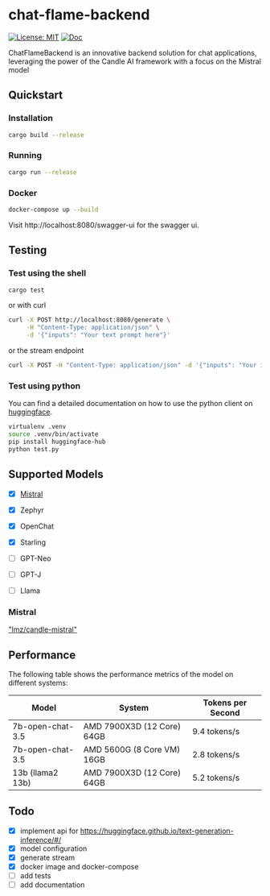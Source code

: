 # chat-flame-backend

[![License: MIT](https://img.shields.io/badge/License-MIT-yellow.svg)](https://opensource.org/licenses/MIT)
[![Doc](https://img.shields.io/badge/Docs-online-green.svg)](https://blog.chriamue.de/chat-flame-backend/chat_flame_backend/)

ChatFlameBackend is an innovative backend solution for chat applications, leveraging the power of the Candle AI framework with a focus on the Mistral model

## Quickstart

### Installation

```bash
cargo build --release
```

### Running

```bash
cargo run --release
```

### Docker

```bash
docker-compose up --build
```

Visit http://localhost:8080/swagger-ui for the swagger ui.

## Testing

### Test using the shell

```bash
cargo test
```

or with curl

```bash
curl -X POST http://localhost:8080/generate \
     -H "Content-Type: application/json" \
     -d '{"inputs": "Your text prompt here"}'
```

or the stream endpoint

```bash
curl -X POST -H "Content-Type: application/json" -d '{"inputs": "Your input text"}' http://localhost:8080/generate_stream
```

### Test using python

You can find a detailed documentation on how to use the python client on [huggingface](https://huggingface.co/docs/text-generation-inference/basic_tutorials/consuming_tgi#inference-client).

```bash
virtualenv .venv
source .venv/bin/activate
pip install huggingface-hub
python test.py
```


## Supported Models

- [x] [Mistral](https://huggingface.co/mistralai/Mistral-7B-v0.1)
- [x] Zephyr
- [x] OpenChat
- [x] Starling
- [ ] GPT-Neo
- [ ] GPT-J
- [ ] Llama


### Mistral

["lmz/candle-mistral"](https://huggingface.co/lmz/candle-mistral)

## Performance

The following table shows the performance metrics of the model on different systems:

| Model            | System                     | Tokens per Second |
| ---------------- | -------------------------- | ----------------- |
| 7b-open-chat-3.5 | AMD 7900X3D (12 Core) 64GB | 9.4 tokens/s      |
| 7b-open-chat-3.5 | AMD 5600G (8 Core VM) 16GB | 2.8 tokens/s      |
| 13b (llama2 13b) | AMD 7900X3D (12 Core) 64GB | 5.2 tokens/s      |

## Todo

- [x] implement api for https://huggingface.github.io/text-generation-inference/#/
- [x] model configuration
- [x] generate stream
- [x] docker image and docker-compose
- [ ] add tests
- [ ] add documentation
